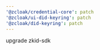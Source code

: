 ```yaml
---
'@zcloak/credential-core': patch
'@zcloak/ui-did-keyring': patch
'@zcloak/did-keyring': patch
---
```


upgrade zkid-sdk
